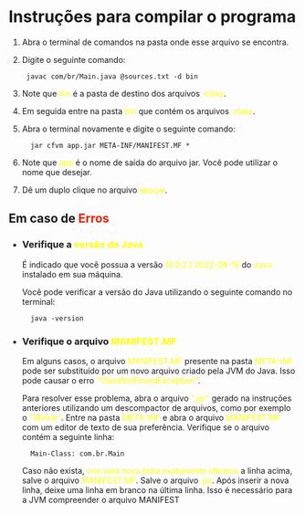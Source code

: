 <h1> Instruções para compilar o programa </h1>

1. Abra o terminal de comandos na pasta onde esse arquivo se encontra.
2. Digite o seguinte comando:<br> 

        javac com/br/Main.java @sources.txt -d bin

3. Note que <span style="color:yellow">bin</span> é a pasta de destino dos arquivos <span style="color:yellow">.class</span>.
4. Em seguida entre na pasta <span style="color:yellow">bin</span> que contém os arquivos <span style="color:yellow">.class</span>.
5. Abra o terminal novamente e digite o seguinte comando:<br>

         jar cfvm app.jar META-INF/MANIFEST.MF *

6. Note que <span style="color:yellow">app</span> é o nome de saída do arquivo jar. Você pode utilizar o nome que desejar.
5. Dê um duplo clique no arquivo <span style="color:yellow">app.jar</span>.

<h2> Em caso de <span style="color:#ee2200">Erros</span></h2>

- <h3>Verifique a <span style="color:yellow">versão do Java</span></h3>

    É indicado que você possua a versão <span style="color:yellow">18.0.2.1 2022-08-18</span> do <span style="color:yellow">Java</span> instalado em sua máquina.

    Você pode verificar a versão do Java utilizando o seguinte comando  no terminal:

        java -version

- <h3> Verifique o arquivo <span style="color:yellow">MANIFEST.MF</span></h3>

    Em alguns casos, o arquivo <span style="color:yellow">MANIFEST.MF</span> presente na pasta <span style="color:yellow">META-INF </span> pode ser substituído por um novo arquivo criado pela JVM do Java.
    Isso pode causar o erro <span style="color:yellow">"ClassNotFoundException"</span>.

    Para resolver esse problema, abra o arquivo <span style="color:yellow">".jar"</span> gerado na instruções anteriores utilizando um descompactor de arquivos, como por exemplo o <span style="color:yellow">"Winrar"</span>. Entre na pasta <span style="color:yellow">META-INF</span> e abra o arquivo <span style="color:yellow">MANIFEST.MF</span> com um editor de texto de sua preferência. Verifique se o arquivo contém a seguinte linha:

        Main-Class: com.br.Main

    Caso não exista, <span style="color:yellow">crie uma nova linha exatamente idêntica</span> a linha acima, salve o arquivo <span style="color:yellow">MANIFEST.MF</span>. Salve o arquivo <span style="color:yellow"> .jar</span>.
    Após inserir a nova linha, deixe uma linha em branco na última linha. Isso é necessário para a JVM compreender o arquivo MANIFEST


